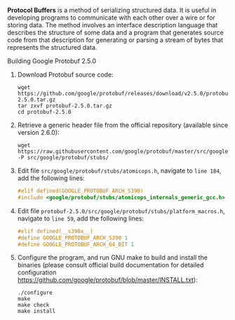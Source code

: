 **Protocol Buffers** is a method of serializing structured data. It is useful in developing programs to communicate with each other over a wire or for storing data. The method involves an interface description language that describes the structure of some data and a program that generates source code from that description for generating or parsing a stream of bytes that represents the structured data.

Building Google Protobuf 2.5.0

1. Download Protobuf source code:

    ```shell
    wget https://github.com/google/protobuf/releases/download/v2.5.0/protobuf-2.5.0.tar.gz
    tar zxvf protobuf-2.5.0.tar.gz
    cd protobuf-2.5.0
    ```

2. Retrieve a generic header file from the official repository (available since version 2.6.0): 

    ```shell
    wget https://raw.githubusercontent.com/google/protobuf/master/src/google/protobuf/stubs/atomicops_internals_generic_gcc.h -P src/google/protobuf/stubs/ 
    ```

3. Edit file `src/google/protobuf/stubs/atomicops.h`, navigate to `line 184`, add the following lines:

    ```c
    #elif defined(GOOGLE_PROTOBUF_ARCH_S390)
    #include <google/protobuf/stubs/atomicops_internals_generic_gcc.h>
    ```

4. Edit file `protobuf-2.5.0/src/google/protobuf/stubs/platform_macros.h`, navigate to `line 59`, add the following lines:

    ```c
    #elif defined(__s390x__)
    #define GOOGLE_PROTOBUF_ARCH_S390 1
    #define GOOGLE_PROTOBUF_ARCH_64_BIT 1
    ```
    
5. Configure the program, and run GNU make to build and install the binaries (please consult official build documentation for detailed configuration https://github.com/google/protobuf/blob/master/INSTALL.txt):

    ```shell
    ./configure
    make
    make check
    make install
    ```